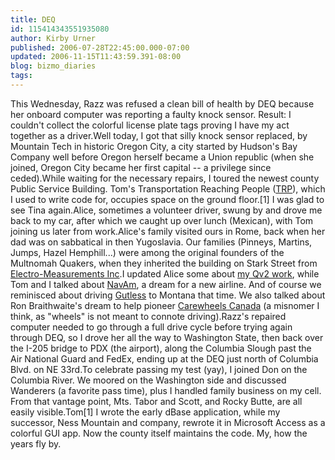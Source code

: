 ```yaml
---
title: DEQ
id: 115414343551935080
author: Kirby Urner
published: 2006-07-28T22:45:00.000-07:00
updated: 2006-11-15T11:43:59.391-08:00
blog: bizmo_diaries
tags: 
---
```


This Wednesday, Razz was refused a clean bill of health by DEQ because her onboard computer was reporting a faulty knock sensor.  Result:  I couldn't collect the colorful license plate tags proving I have my act together as a driver.Well today, I got that silly knock sensor replaced, by Mountain Tech in historic Oregon City, a city started by Hudson's Bay Company well before Oregon herself became a Union republic (when she joined, Oregon City became her first capital -- a privilege since ceded).While waiting for the necessary repairs, I toured the newest county Public Service Building.  Tom's Transportation Reaching People ([TRP](http://mybizmo.blogspot.com/2006/01/fragment-of-day.html)), which I used to write code for, occupies space on the ground floor.[1]  I was glad to see Tina again.Alice, sometimes a volunteer driver, swung by and drove me back to my car, after which we caught up over lunch (Mexican), with Tom joining us later from work.Alice's family visited ours in Rome, back when her dad was on sabbatical in then Yugoslavia.  Our families (Pinneys, Martins, Jumps, Hazel Hemphill...) were among the original founders of the Multnomah Quakers, when they inherited the building on Stark Street from [Electro-Measurements Inc](http://mybizmo.blogspot.com/2005/09/planting-seeds-in-silicon-forest.html).I updated Alice some about [my Qv2 work](http://worldgame.blogspot.com/2004/11/quaker-politics_110167340290091180.html), while Tom and I talked about [NavAm](http://mybizmo.blogspot.com/2006/07/more-bizmology.html), a dream for a new airline.  And of course we reminisced about driving [Gutless](http://worldgame.blogspot.com/2006/06/machine-world.html) to Montana that time.  We also talked about Ron Braithwaite's dream to help pioneer [Carewheels Canada](http://worldgame.blogspot.com/2005/07/wanderers-meeting-200575.html) (a misnomer I think, as "wheels" is not meant to connote driving).Razz's repaired computer needed to go through a full drive cycle before trying again through DEQ, so I drove her all the way to Washington State, then back over the I-205 bridge to PDX (the airport), along the Columbia Slough past the Air National Guard and FedEx, ending up at the DEQ just north of Columbia Blvd. on NE 33rd.To celebrate passing my test (yay), I joined Don on the Columbia River.  We moored on the Washington side and discussed Wanderers (a favorite pass time), plus I handled family business on my cell.  From that vantage point, Mts. Tabor and Scott, and Rocky Butte, are all easily visible.[](http://photos1.blogger.com/blogger/1134/545/1600/tomoftrp.jpg)Tom[1] I wrote the early dBase application, while my successor, Ness Mountain and company, rewrote it in Microsoft Access as a colorful GUI app.  Now the county itself maintains the code.  My, how the years fly by.